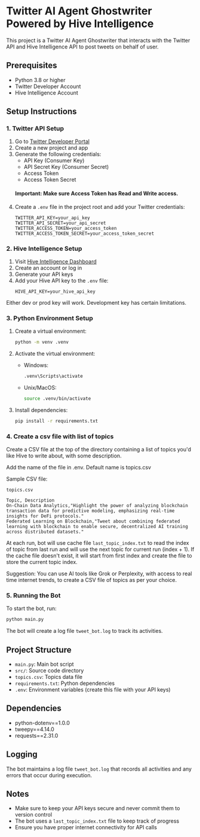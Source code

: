 # Twitter AI Agent Ghostwriter Powered by Hive Intelligence

This project is a Twitter AI Agent Ghostwriter that interacts with the Twitter API and Hive Intelligence API to post tweets on behalf of user.

## Prerequisites

- Python 3.8 or higher
- Twitter Developer Account
- Hive Intelligence Account

## Setup Instructions

### 1. Twitter API Setup

1. Go to [Twitter Developer Portal](https://developer.twitter.com/en/portal/dashboard)
2. Create a new project and app
3. Generate the following credentials:
   - API Key (Consumer Key)
   - API Secret Key (Consumer Secret)
   - Access Token
   - Access Token Secret
   #### Important: Make sure Access Token has Read and Write access.
4. Create a `.env` file in the project root and add your Twitter credentials:
   ```
   TWITTER_API_KEY=your_api_key
   TWITTER_API_SECRET=your_api_secret
   TWITTER_ACCESS_TOKEN=your_access_token
   TWITTER_ACCESS_TOKEN_SECRET=your_access_token_secret
   ```

### 2. Hive Intelligence Setup

1. Visit [Hive Intelligence Dashboard](https://dashboard.hiveintelligence.xyz)
2. Create an account or log in
3. Generate your API keys
4. Add your Hive API key to the `.env` file:
   ```
   HIVE_API_KEY=your_hive_api_key
   ```
Either dev or prod key will work. Development key has certain limitations.

### 3. Python Environment Setup

1. Create a virtual environment:
   ```bash
   python -m venv .venv
   ```

2. Activate the virtual environment:
   - Windows:
     ```bash
     .venv\Scripts\activate
     ```
   - Unix/MacOS:
     ```bash
     source .venv/bin/activate
     ```

3. Install dependencies:
   ```bash
   pip install -r requirements.txt
   ```

### 4. Create a csv file with list of topics

Create a CSV file at the top of the directory containing a list of topics you'd like Hive to write about, with some description.

Add the name of the file in .env. Default name is topics.csv

Sample CSV file:

```topics.csv```
```
Topic, Description
On-Chain Data Analytics,"Highlight the power of analyzing blockchain transaction data for predictive modeling, emphasizing real-time insights for DeFi protocols."
Federated Learning on Blockchain,"Tweet about combining federated learning with blockchain to enable secure, decentralized AI training across distributed datasets."
```
At each run, bot will use cache file ```last_topic_index.txt``` to read the index of topic from last run and will use the next topic for current run (index + 1). If the cache file doesn't exist, it will start from first index and create the file to store the current topic index.

Suggestion: You can use AI tools like Grok or Perplexity, with access to real time internet trends, to create a CSV file of topics as per your choice.


### 5. Running the Bot

To start the bot, run:
```bash
python main.py
```

The bot will create a log file `tweet_bot.log` to track its activities.

## Project Structure

- `main.py`: Main bot script
- `src/`: Source code directory
- `topics.csv`: Topics data file
- `requirements.txt`: Python dependencies
- `.env`: Environment variables (create this file with your API keys)

## Dependencies

- python-dotenv==1.0.0
- tweepy==4.14.0
- requests==2.31.0

## Logging

The bot maintains a log file `tweet_bot.log` that records all activities and any errors that occur during execution.

## Notes

- Make sure to keep your API keys secure and never commit them to version control
- The bot uses a `last_topic_index.txt` file to keep track of progress
- Ensure you have proper internet connectivity for API calls 
